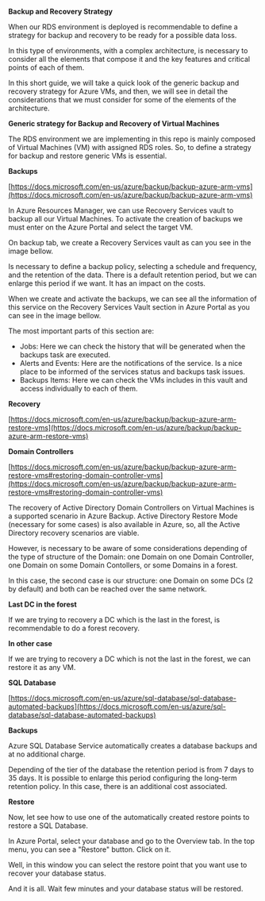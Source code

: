 **Backup and Recovery Strategy**

When our RDS environment is deployed is recommendable to define a strategy for backup and recovery to be ready for a possible data loss.

In this type of environments, with a complex architecture, is necessary to consider all the elements that compose it and the key features and critical points of each of them.

In this short guide, we will take a quick look of the generic backup and recovery strategy for Azure VMs, and then, we will see in detail the considerations that we must consider for some of the elements of the architecture.

**Generic strategy for Backup and Recovery of Virtual Machines**

The RDS environment we are implementing in this repo is mainly composed of Virtual Machines (VM) with assigned RDS roles. So, to define a strategy for backup and restore generic VMs is essential.

**Backups**

[https://docs.microsoft.com/en-us/azure/backup/backup-azure-arm-vms](https://docs.microsoft.com/en-us/azure/backup/backup-azure-arm-vms)

In Azure Resources Manager, we can use Recovery Services vault to backup all our Virtual Machines. To activate the creation of backups we must enter on the Azure Portal and select the target VM.

On backup tab, we create a Recovery Services vault as can you see in the image bellow.

Is necessary to define a backup policy, selecting a schedule and frequency, and the retention of the data. There is a default retention period, but we can enlarge this period if we want. It has an impact on the costs.

When we create and activate the backups, we can see all the information of this service on the Recovery Services Vault section in Azure Portal as you can see in the image bellow.

The most important parts of this section are:

- Jobs: Here we can check the history that will be generated when the backups task are executed.
- Alerts and Events: Here are the notifications of the service. Is a nice place to be informed of the services status and backups task issues.
- Backups Items: Here we can check the VMs includes in this vault and access individually to each of them.

**Recovery**

[https://docs.microsoft.com/en-us/azure/backup/backup-azure-arm-restore-vms](https://docs.microsoft.com/en-us/azure/backup/backup-azure-arm-restore-vms)

**Domain Controllers**

[https://docs.microsoft.com/en-us/azure/backup/backup-azure-arm-restore-vms#restoring-domain-controller-vms](https://docs.microsoft.com/en-us/azure/backup/backup-azure-arm-restore-vms#restoring-domain-controller-vms)

The recovery of Active Directory Domain Controllers on Virtual Machines is a supported scenario in Azure Backup. Active Directory Restore Mode (necessary for some cases) is also available in Azure, so, all the Active Directory recovery scenarios are viable.

However, is necessary to be aware of some considerations depending of the type of structure of the Domain: one Domain on one Domain Controller, one Domain on some Domain Contollers, or some Domains in a forest.

In this case, the second case is our structure: one Domain on some DCs (2 by default) and both can be reached over the same network.

**Last DC in the forest**

If we are trying to recovery a DC which is the last in the forest, is recommendable to do a forest recovery.

**In other case**

If we are trying to recovery a DC which is not the last in the forest, we can restore it as any VM.

**SQL Database**

[https://docs.microsoft.com/en-us/azure/sql-database/sql-database-automated-backups](https://docs.microsoft.com/en-us/azure/sql-database/sql-database-automated-backups)

**Backups**

Azure SQL Database Service automatically creates a database backups and at no additional charge.

Depending of the tier of the database the retention period is from 7 days to 35 days. It is possible to enlarge this period configuring the long-term retention policy. In this case, there is an additional cost associated.

**Restore**

Now, let see how to use one of the automatically created restore points to restore a SQL Database.

In Azure Portal, select your database and go to the Overview tab. In the top menu, you can see a &quot;Restore&quot; button. Click on it.

Well, in this window you can select the restore point that you want use to recover your database status.

And it is all. Wait few minutes and your database status will be restored.
